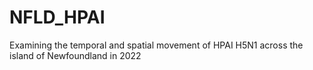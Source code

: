 # NFLD_HPAI
Examining the temporal and spatial movement of HPAI H5N1 across the island of Newfoundland in 2022
